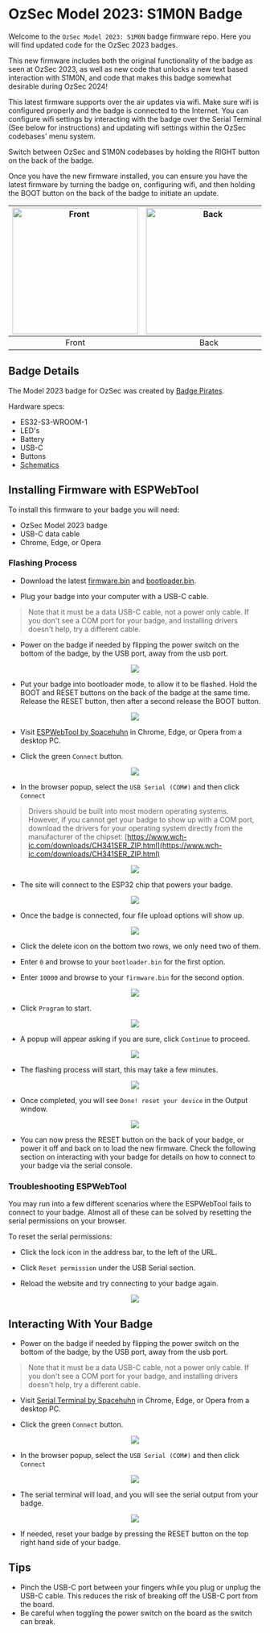# OzSec Model 2023: S1M0N Badge

Welcome to the `OzSec Model 2023: S1M0N` badge firmware repo. Here you will find updated code for the OzSec 2023 badges.

This new firmware includes both the original functionality of the badge as seen at OzSec 2023, as well as new
code that unlocks a new text based interaction with S1M0N, and code that makes this badge somewhat desirable during OzSec 2024!

This latest firmware supports over the air updates via wifi. Make sure wifi is configured properly and the badge is connected to the Internet. You can configure wifi
settings by interacting with the badge over the Serial Terminal (See below for instructions) and updating wifi settings within the OzSec codebases' menu system.

Switch between OzSec and S1M0N codebases by holding the RIGHT button on the back of the badge. 

Once you have the new firmware installed, you can ensure you have the latest firmware by turning the badge on, configuring wifi, and then holding the BOOT button on the back of the badge to initiate an update.

| <img src="images/front.jpg" alt="Front" width="250"> | <img src="images/back.jpg" alt="Back" width="250"> |
|:--:|:--:|
| Front | Back |

## Badge Details
The Model 2023 badge for OzSec was created by [Badge Pirates](https://www.badgepirates.com/).

Hardware specs:
- ES32-S3-WROOM-1
- LED's
- Battery
- USB-C
- Buttons
- [Schematics](schematics/OzSec_Schematic.pdf)

## Installing Firmware with ESPWebTool

To install this firmware to your badge you will need:
- OzSec Model 2023 badge
- USB-C data cable
- Chrome, Edge, or Opera

### Flashing Process

- Download the latest [firmware.bin](https://github.com/OzSecICT/ozsec-s1m0n/raw/main/firmware/firmware.bin) and [bootloader.bin](https://github.com/OzSecICT/ozsec-s1m0n/raw/main/firmware/bootloader.bin).

- Plug your badge into your computer with a USB-C cable.
> Note that it must be a data USB-C cable, not a power only cable. If you don't see a COM port for your badge, and installing drivers doesn't help, try a different cable.

- Power on the badge if needed by flipping the power switch on the bottom of the badge, by the USB port, away from the usb port.
<p align=center>
<img src="images/power.jpg">
</p>

- Put your badge into bootloader mode, to allow it to be flashed. Hold the BOOT and RESET buttons on the back of the badge at the same time. Release the RESET button, then after a second release the BOOT button. 
<p align=center>
<img src="images/buttons.jpg">
</p>


- Visit [ESPWebTool by Spacehuhn](https://esp.huhn.me/) in Chrome, Edge, or Opera from a desktop PC.

- Click the green `Connect` button.
<p align=center>
<img src="images/espwebtool-1.png">
</p>

- In the browser popup, select the `USB Serial (COM#)` and then click `Connect`
> Drivers should be built into most modern operating systems. However, if you cannot get your badge to show up with a COM port, download the drivers for your operating system directly from the manufacturer of the chipset: [https://www.wch-ic.com/downloads/CH341SER_ZIP.html](https://www.wch-ic.com/downloads/CH341SER_ZIP.html)
<p align=center>
<img src="images/espwebtool-2.png">
</p>

- The site will connect to the ESP32 chip that powers your badge.
<p align=center>
<img src="images/espwebtool-3.png">
</p>

- Once the badge is connected, four file upload options will show up. 
<p align=center>
<img src="images/espwebtool-4.png">
</p>

- Click the delete icon on the bottom two rows, we only need two of them.

- Enter `0` and browse to your `bootloader.bin` for the first option.

- Enter `10000` and browse to your `firmware.bin` for the second option.
<p align=center>
<img src="images/espwebtool-5.png">
</p>

- Click `Program` to start.
<p align=center>
<img src="images/espwebtool-6.png">
</p>

- A popup will appear asking if you are sure, click `Continue` to proceed.
<p align=center>
<img src="images/espwebtool-7.png">
</p>

- The flashing process will start, this may take a few minutes.
<p align=center>
<img src="images/espwebtool-8.png">
</p>

- Once completed, you will see `Done! reset your device` in the Output window. 
<p align=center>
<img src="images/espwebtool-9.png">
</p>

- You can now press the RESET button on the back of your badge, or power it off and back on to load the new firmware. Check the following section on interacting with your badge for details on how to connect to your badge via the serial console.

### Troubleshooting ESPWebTool

You may run into a few different scenarios where the ESPWebTool fails to connect to your badge. Almost all of these can be solved by resetting the serial permissions on your browser. 

To reset the serial permissions:

- Click the lock icon in the address bar, to the left of the URL.

- Click `Reset permission` under the USB Serial section.

- Reload the website and try connecting to your badge again.
<p align=center>
<img src="images/espwebtool-reset.png">
</p>


## Interacting With Your Badge

- Power on the badge if needed by flipping the power switch on the bottom of the badge, by the USB port, away from the usb port.
> Note that it must be a data USB-C cable, not a power only cable. If you don't see a COM port for your badge, and installing drivers doesn't help, try a different cable.

- Visit [Serial Terminal by Spacehuhn](https://serial.huhn.me/) in Chrome, Edge, or Opera from a desktop PC.

- Click the green `Connect` button.
<p align=center>
<img src="images/serial-1.png">
</p>

- In the browser popup, select the `USB Serial (COM#)` and then click `Connect`
<p align=center>
<img src="images/serial-2.png">
</p>

- The serial terminal will load, and you will see the serial output from your badge. 
<p align=center>
<img src="images/serial-3.png">
</p>

- If needed, reset your badge by pressing the RESET button on the top right hand side of your badge.

## Tips
- Pinch the USB-C port between your fingers while you plug or unplug the USB-C cable. This reduces the risk of breaking off the USB-C port from the board.
- Be careful when toggling the power switch on the board as the switch can break.


